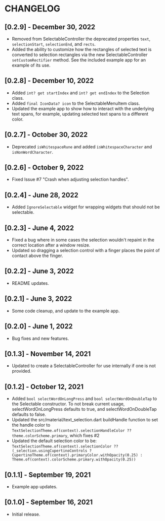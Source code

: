 # CHANGELOG

## [0.2.9] - December 30, 2022

* Removed from SelectableController the deprecated properties `text`, `selectionStart`, `selectionEnd`, and `rects`.
* Added the ability to customize how the rectangles of selected text is converted to selection rectangles via the new SelectableController `setCustomRectifier` method. See the included example app for an example of its use.

## [0.2.8] - December 10, 2022

* Added `int? get startIndex` and `int? get endIndex` to the Selection class.
* Added `final IconData? icon` to the SelectableMenuItem class.
* Updated the example app to show how to interact with the underlying text spans, for example, updating selected text spans to a different color.

## [0.2.7] - October 30, 2022

* Deprecated `isWhitespaceRune` and added `isWhitespaceCharacter` and `isNonWordCharacter`.

## [0.2.6] - October 9, 2022

* Fixed Issue #7 "Crash when adjusting selection handles".

## [0.2.4] - June 28, 2022

* Added `IgnoreSelectable` widget for wrapping widgets that should not be selectable.

## [0.2.3] - June 4, 2022

* Fixed a bug where in some cases the selection wouldn't repaint in the correct location after a window resize.
* Updated so dragging a selection control with a finger places the point of contact above the finger.

## [0.2.2] - June 3, 2022

* README updates.

## [0.2.1] - June 3, 2022

* Some code cleanup, and update to the example app.

## [0.2.0] - June 1, 2022

* Bug fixes and new features.

## [0.1.3] - November 14, 2021

* Updated to create a SelectableController for use internally if one is not provided.

## [0.1.2] - October 12, 2021

* Added `bool selectWordOnLongPress` and `bool selectWordOnDoubleTap` to the Selectable constructor. To not break current usage, selectWordOnLongPress defaults to true, and selectWordOnDoubleTap defaults to false.
* Updated the src/material/text_selection.dart buildHandle function to set the handle color to `TextSelectionTheme.of(context).selectionHandleColor ?? theme.colorScheme.primary`, which fixes #2
* Updated the default selection color to be: `TextSelectionTheme.of(context).selectionColor ?? (_selection.usingCupertinoControls ? CupertinoTheme.of(context).primaryColor.withOpacity(0.25) : Theme.of(context).colorScheme.primary.withOpacity(0.25))`

## [0.1.1] - September 19, 2021

* Example app updates.

## [0.1.0] - September 16, 2021

* Initial release.
